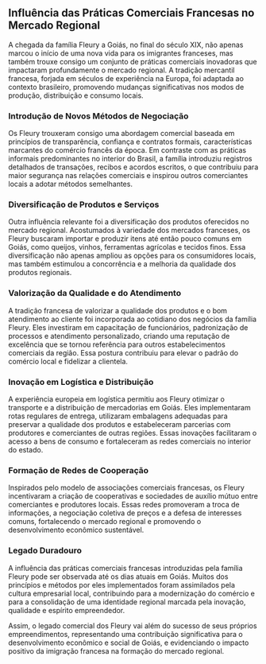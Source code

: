 ## Influência das Práticas Comerciais Francesas no Mercado Regional

A chegada da família Fleury a Goiás, no final do século XIX, não apenas marcou o início de uma nova vida para os imigrantes franceses, mas também trouxe consigo um conjunto de práticas comerciais inovadoras que impactaram profundamente o mercado regional. A tradição mercantil francesa, forjada em séculos de experiência na Europa, foi adaptada ao contexto brasileiro, promovendo mudanças significativas nos modos de produção, distribuição e consumo locais.

### Introdução de Novos Métodos de Negociação

Os Fleury trouxeram consigo uma abordagem comercial baseada em princípios de transparência, confiança e contratos formais, características marcantes do comércio francês da época. Em contraste com as práticas informais predominantes no interior do Brasil, a família introduziu registros detalhados de transações, recibos e acordos escritos, o que contribuiu para maior segurança nas relações comerciais e inspirou outros comerciantes locais a adotar métodos semelhantes.

### Diversificação de Produtos e Serviços

Outra influência relevante foi a diversificação dos produtos oferecidos no mercado regional. Acostumados à variedade dos mercados franceses, os Fleury buscaram importar e produzir itens até então pouco comuns em Goiás, como queijos, vinhos, ferramentas agrícolas e tecidos finos. Essa diversificação não apenas ampliou as opções para os consumidores locais, mas também estimulou a concorrência e a melhoria da qualidade dos produtos regionais.

### Valorização da Qualidade e do Atendimento

A tradição francesa de valorizar a qualidade dos produtos e o bom atendimento ao cliente foi incorporada ao cotidiano dos negócios da família Fleury. Eles investiram em capacitação de funcionários, padronização de processos e atendimento personalizado, criando uma reputação de excelência que se tornou referência para outros estabelecimentos comerciais da região. Essa postura contribuiu para elevar o padrão do comércio local e fidelizar a clientela.

### Inovação em Logística e Distribuição

A experiência europeia em logística permitiu aos Fleury otimizar o transporte e a distribuição de mercadorias em Goiás. Eles implementaram rotas regulares de entrega, utilizaram embalagens adequadas para preservar a qualidade dos produtos e estabeleceram parcerias com produtores e comerciantes de outras regiões. Essas inovações facilitaram o acesso a bens de consumo e fortaleceram as redes comerciais no interior do estado.

### Formação de Redes de Cooperação

Inspirados pelo modelo de associações comerciais francesas, os Fleury incentivaram a criação de cooperativas e sociedades de auxílio mútuo entre comerciantes e produtores locais. Essas redes promoveram a troca de informações, a negociação coletiva de preços e a defesa de interesses comuns, fortalecendo o mercado regional e promovendo o desenvolvimento econômico sustentável.

### Legado Duradouro

A influência das práticas comerciais francesas introduzidas pela família Fleury pode ser observada até os dias atuais em Goiás. Muitos dos princípios e métodos por eles implementados foram assimilados pela cultura empresarial local, contribuindo para a modernização do comércio e para a consolidação de uma identidade regional marcada pela inovação, qualidade e espírito empreendedor.

Assim, o legado comercial dos Fleury vai além do sucesso de seus próprios empreendimentos, representando uma contribuição significativa para o desenvolvimento econômico e social de Goiás, e evidenciando o impacto positivo da imigração francesa na formação do mercado regional.